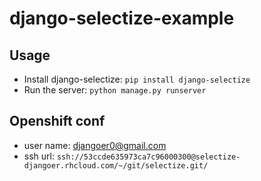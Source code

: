django-selectize-example
========================

## Usage

* Install django-selectize: `pip install django-selectize`
* Run the server: `python manage.py runserver`

## Openshift conf

* user name: djangoer0@gmail.com
* ssh url: `ssh://53ccde635973ca7c96000300@selectize-djangoer.rhcloud.com/~/git/selectize.git/`
